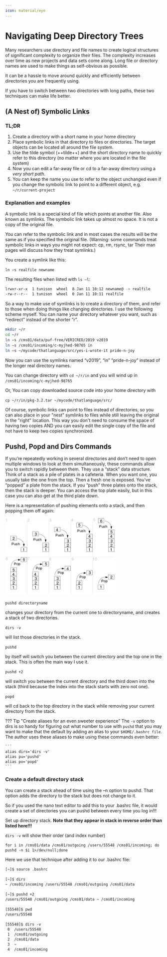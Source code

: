 ```yaml
---
icon: material/eye
---
```


# **Navigating Deep Directory Trees**

Many researchers use directory and file names to create logical structures of significant complexity to organize their files.  The complexity increases over time as new projects and data sets come along. Long file or directory names are used to make things as self-obvious as possible.

It can be a hassle to move around quickly and efficiently between directories you are frequently using. 

If you have to switch between two directories with long paths, these two techniques can make life better.

## **(A Nest of) Symbolic Links**

### **TL;DR**

1. Create a directory with a short name in your home directory
2. Place symbolic links in that directory to files or directories. The target objects can be located all around the file system.
3. Use the tilde symbol (++tilde++) and the short directory name to quickly refer to this directory (no matter where you are located in the file system)
4. Now you can edit a far-away file or cd to a far-away directory using a _very short path_.
5. You can keep the name you use to refer to the object unchanged even if you change the symbolic link to point to a different object, e.g. `~/r/current-project`

### **Explanation and examples**
A symbolic link is a special kind of file which points at another file. Also known as symlinks. The symbolic link takes up almost no space. It is not a copy of the original file.

You can refer to the symbolic link and in most cases the results will be the same as if you specified the original file. (Warning: some commands treat symbolic links in ways you might not expect: cp, rm, rsync, tar Their man pages will discuss how they treat symlinks.)

You create a symlink like this:

`ln –s realfile newname`

The resulting files when listed with `ls –l`:

```bash
lrwxr-xr-x  1 tunison  wheel  8 Jan 11 10:12 newname@ -> realfile
-rw-r--r--  1 tunison  wheel  0 Jan 11 10:11 realfile
```

So a way to make use of symlinks is to create a directory of them, and refer to those when doing things like changing directories. I use the following scheme myself. You can name your directory whatever you want, such as “redirect” instead of the shorter ”r”.

```bash
mkdir ~/r
cd ~/r
ln –s /cms01/data/puf-free/VERICRED/2019 v2019
ln –s /cms01/incoming/c-myjhed-98765 in
ln –s ~/mycode/thatlanguage/src/yes-i-wrote-it pride-n-joy
```

Now you can use the symlinks named “v2019”, “in” “pride-n-joy” instead of the longer real directory names.

You can change directory with `cd ~/r/in` and you will wind up in `/cms01/incoming/c-myjhed-98765` 

Or, You can copy downloaded source code into your home directory with

`cp ~/r/in/pkg-3.2.tar ~/mycode/thatlanguage/src/`

Of course, symbolic links can point to files instead of directories, so you can also place in your "nest" symlinks to files while still leaving the original in the "right" location. This way you don't need to consume the space of having two copies AND you can easily edit the single copy of the file and not have to keep two copies synchronized.

## **Pushd, Popd and Dirs Commands**

If you’re repeatedly working in several directories and don’t need to open multiple windows to look at them simultaneously, these commands allow you to switch rapidly between them. They use a “stack” data structure. Think of a stack as a pile of plates in a cafeteria. When you want one, you usually take the one from the top. Then a fresh one is exposed. You’ve “popped” a plate from the stack. If you “push” three plates onto the stack, then the stack is deeper. You can access the top plate easily, but in this case you can also get at the third plate down.

Here is a representation of pushing elements onto a stack, and then popping them off again:

![Image title](../files/images/dir-stack-push-pop.png)

`pushd directoryname`

changes your directory from the current one to directoryname, and creates a stack of two directories.
 
`dirs -v`

will list those directories in the stack.
 
`pushd`

by itself will switch you between the current directory and the top one in the stack. This is often the main way I use it.

`pushd +2`

will switch you between the current directory and the third down into the stack (third because the index into the stack starts with zero not one).

`popd`

will cd back to the top directory in the stack while removing your current directory from the stack.

??? Tip "Create aliases for an even sweeter experience"
    The `-v` option to dirs is so handy for figuring out what number to use with `pushd` that you may want to make that the default by adding an alias to your `$HOME/.bashrc file`. The author uses these aliases to make using these commands even better:

    ```
    alias dirs='dirs -v'
    alias pu='pushd'
    alias po='popd'
    ```

### **Create a default directory stack**

You can create a stack ahead of time using the –n option to pushd. That option adds the directory to the stack but does not change to it.
 
So if you used the nano text editor to add this to your .bashrc file, it would create a set of directories you can pushd between every time you log in!!!
 
Set up directory stack. **Note that they appear in stack in reverse order than listed here!!!**

`dirs -v` will show their order (and index number)

```
for i in /cms01/data /cms01/outgoing /users/55548 /cms01/incoming; do pushd -n $i 1>/dev/null;done
```
 
Here we use that technique after adding it to our .bashrc file:
 
```shell
[~]$ source .bashrc

[~]$ dirs
~ /cms01/incoming /users/55548 /cms01/outgoing /cms01/data

[~]$ pushd +2
/users/55548 /cms01/outgoing /cms01/data ~ /cms01/incoming

[55548]$ pwd
/users/55548

[55548]$ dirs -v
 0  /users/55548
 1  /cms01/outgoing
 2  /cms01/data
 3  ~
 4  /cms01/incoming
```
